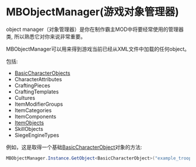 # MBObjectManager(游戏对象管理器)


object manager（对象管理器）是你在制作霸主MOD中将要经常使用的管理器类, 所以熟悉它对你来说非常重要。

MBObjectManager可以用来得到游戏当前已经从XML文件中加载的任何object。 


包括:

* [BasicCharacterObjects](basiccharacterobject.md)
* CharacterAttributes
* CraftingPieces
* CraftingTemplates
* Cultures
* ItemModifierGroups
* ItemCategories
* ItemComponents
* [ItemObjects](itemobject.md)
* SkillObjects
* SiegeEngineTypes

例如，这是取得一个基础[BasicCharacterObject](basiccharacterobject.md)对象的方法:

```csharp
MBObjectManager.Instance.GetObject<BasicCharacterObject>("example_troop_id");
```

